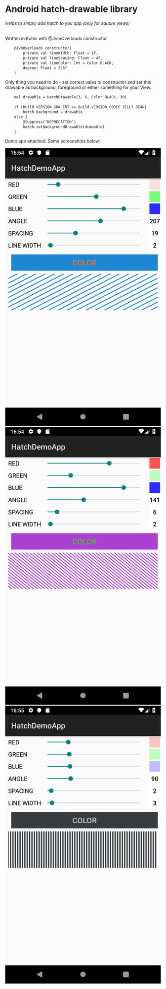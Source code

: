 # Android hatch-drawable library
###### Helps to simply add hatch to you app (only for square views)

Written in Kotlin with @JvmOverloads constructor

```
    @JvmOverloads constructor(
        private val lineWidth: Float = 1f,
        private val lineSpacing: Float = 4f,
        private val lineColor: Int = Color.BLACK,
        degree: Float = 225f
    ) 
```

Only thing you need to do - set correct vales to constructor and set this drawable as background, foreground or either
something for your View. 

```
    val drawable = HatchDrawable(3, 6, Color.BLACK, 30)

    if (Build.VERSION.SDK_INT >= Build.VERSION_CODES.JELLY_BEAN)
        hatch.background = drawable
    else {
        @Suppress("DEPRECATION")
        hatch.setBackgroundDrawable(drawable)
    }
```

Demo app attached. Some screenshots below:

![1](https://github.com/iamthevoid/android-hatch-drawable/blob/master/screenshot/1.png)![2](https://github.com/iamthevoid/android-hatch-drawable/blob/master/screenshot/2.png)![3](https://github.com/iamthevoid/android-hatch-drawable/blob/master/screenshot/3.png)